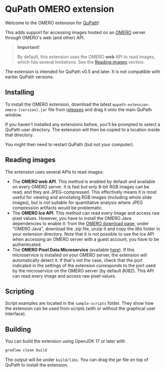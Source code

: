 # QuPath OMERO extension

Welcome to the OMERO extension for [QuPath](http://qupath.github.io)!

This adds support for accessing images hosted on an [OMERO](https://www.openmicroscopy.org/omero/) 
server through OMERO's web (and other) API.

> **Important!**
> 
> By default, this extension uses the OMERO **web** API to read images, which 
> has several limitations.
> See the [Reading images](#reading-images) section.

The extension is intended for QuPath v0.5 and later.
It is not compatible with earlier QuPath versions.

## Installing

To install the OMERO extension, download the latest `qupath-extension-omero-[version].jar` file from [releases](https://github.com/qupath/qupath-extension-omero/releases) and drag it onto the main QuPath window.

If you haven't installed any extensions before, you'll be prompted to select a QuPath user directory.
The extension will then be copied to a location inside that directory.

You might then need to restart QuPath (but not your computer).

## Reading images
The extension uses several APIs to read images:
* The **OMERO web API**. This method is enabled by default and available
on every OMERO server. It is fast but only 8-bit RGB images
can be read, and they are JPEG-compressed. This effectively means it is most useful
for viewing and annotating RGB images (including whole slide images), but is not
suitable for quantitative analysis where JPEG compression artifacts would be problematic.
* The **OMERO Ice API**. This method can read every image and access raw pixel values. However,
you have to install the OMERO Java dependencies to enable it: from the
[OMERO download page](https://www.openmicroscopy.org/omero/downloads/), under
"OMERO Java", download the .zip file, unzip it and copy the *libs* folder in
your extension directory. Note that it is not possible to use the Ice API
when accessing an OMERO server with a guest account, you have to be 
authenticated.
* The **OMERO Pixel Data Microservice** (available [here](https://github.com/glencoesoftware/omero-ms-pixel-buffer)).
If this microservice is installed on your OMERO server, the extension will automatically
detect it. If that's not the case, check that the port indicated in the settings
of the extension corresponds to the port used by the microservice on the OMERO
server (by default *8082*). This API can read every image and access raw pixel values.

## Scripting
Script examples are located in the `sample-scripts` folder. They show how the
extension can be used from scripts (with or without the graphical user interface).

## Building

You can build the extension using OpenJDK 17 or later with

```bash
gradlew clean build
```

The output will be under `build/libs`.
You can drag the jar file on top of QuPath to install the extension.
